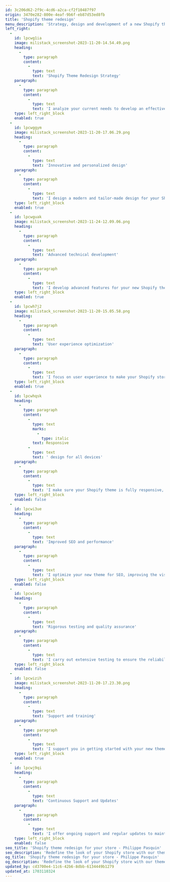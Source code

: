 ```yaml
---
id: 3c206d62-2f9c-4cd6-a2ca-cf2f10487f97
origin: 3470e282-800e-4eaf-9b6f-eb87d53ed8fb
title: 'Shopify theme redesign'
menu_description: 'Strategy, design and development of a new Shopify theme.'
left_right:
  -
    id: lpcwg1ia
    image: milistack_screenshot-2023-11-20-14.54.49.png
    heading:
      -
        type: paragraph
        content:
          -
            type: text
            text: 'Shopify Theme Redesign Strategy'
    paragraph:
      -
        type: paragraph
        content:
          -
            type: text
            text: 'I analyze your current needs to develop an effective redesign strategy for your Shopify theme.'
    type: left_right_block
    enabled: true
  -
    id: lpcwggym
    image: milistack_screenshot-2023-11-20-17.06.29.png
    heading:
      -
        type: paragraph
        content:
          -
            type: text
            text: 'Innovative and personalized design'
    paragraph:
      -
        type: paragraph
        content:
          -
            type: text
            text: 'I design a modern and tailor-made design for your Shopify theme, in harmony with your brand image.'
    type: left_right_block
    enabled: true
  -
    id: lpcwguak
    image: milistack_screenshot-2023-11-24-12.09.06.png
    heading:
      -
        type: paragraph
        content:
          -
            type: text
            text: 'Advanced technical development'
    paragraph:
      -
        type: paragraph
        content:
          -
            type: text
            text: 'I develop advanced features for your new Shopify theme, guaranteeing performance and responsiveness.'
    type: left_right_block
    enabled: true
  -
    id: lpcwh7j2
    image: milistack_screenshot-2023-11-20-15.05.58.png
    heading:
      -
        type: paragraph
        content:
          -
            type: text
            text: 'User experience optimization'
    paragraph:
      -
        type: paragraph
        content:
          -
            type: text
            text: 'I focus on user experience to make your Shopify store more intuitive and engaging.'
    type: left_right_block
    enabled: true
  -
    id: lpcwhqsk
    heading:
      -
        type: paragraph
        content:
          -
            type: text
            marks:
              -
                type: italic
            text: Responsive
          -
            type: text
            text: ' design for all devices'
    paragraph:
      -
        type: paragraph
        content:
          -
            type: text
            text: 'I make sure your Shopify theme is fully responsive, providing a perfect experience on all devices.'
    type: left_right_block
    enabled: false
  -
    id: lpcwi3ue
    heading:
      -
        type: paragraph
        content:
          -
            type: text
            text: 'Improved SEO and performance'
    paragraph:
      -
        type: paragraph
        content:
          -
            type: text
            text: 'I optimize your new theme for SEO, improving the visibility and performance of your store.'
    type: left_right_block
    enabled: false
  -
    id: lpcwietg
    heading:
      -
        type: paragraph
        content:
          -
            type: text
            text: 'Rigorous testing and quality assurance'
    paragraph:
      -
        type: paragraph
        content:
          -
            type: text
            text: 'I carry out extensive testing to ensure the reliability and high quality of your redesigned theme.'
    type: left_right_block
    enabled: false
  -
    id: lpcwizih
    image: milistack_screenshot-2023-11-20-17.23.30.png
    heading:
      -
        type: paragraph
        content:
          -
            type: text
            text: 'Support and training'
    paragraph:
      -
        type: paragraph
        content:
          -
            type: text
            text: 'I support you in getting started with your new theme and offer training for its optimal management.'
    type: left_right_block
    enabled: true
  -
    id: lpcwj9qi
    heading:
      -
        type: paragraph
        content:
          -
            type: text
            text: 'Continuous Support and Updates'
    paragraph:
      -
        type: paragraph
        content:
          -
            type: text
            text: 'I offer ongoing support and regular updates to maintain the performance of your Shopify theme.'
    type: left_right_block
    enabled: false
seo_title: 'Shopify theme redesign for your store - Philippe Pasquin'
seo_description: 'Redefine the look of your Shopify store with our theme redesign service. Our creative and technical solutions bring your eCommerce vision to life.'
og_title: 'Shopify theme redesign for your store - Philippe Pasquin'
og_description: 'Redefine the look of your Shopify store with our theme redesign service. Our creative and technical solutions bring your eCommerce vision to life.'
updated_by: cd3700e4-11c6-42b6-8dbb-6134449b1279
updated_at: 1703110324
---
```

